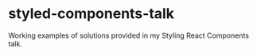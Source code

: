 # styled-components-talk
Working examples of solutions provided in my Styling React Components talk.
